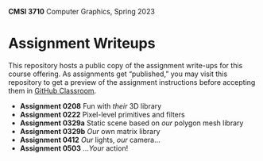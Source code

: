 **CMSI 3710** Computer Graphics, Spring 2023

# Assignment Writeups
This repository hosts a public copy of the assignment write-ups for this course offering. As assignments get “published,” you may visit this repository to get a preview of the assignment instructions before accepting them in [GitHub Classroom](https://classroom.github.com).

- **Assignment 0208** Fun with _their_ 3D library
- **Assignment 0222** Pixel-level primitives and filters
- **Assignment 0329a** Static scene based on _our_ polygon mesh library
- **Assignment 0329b** _Our_ own matrix library
- **Assignment 0412** _Our_ lights, _our_ camera…
- **Assignment 0503** …_Your_ action!
